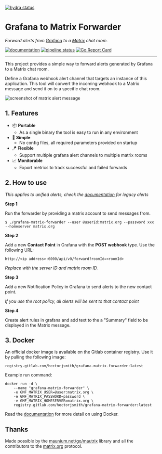 [![hydra status](https://img.shields.io/endpoint?url=https://hydra.dechnik.net/job/grafana-matrix-forwarder/main/x86_64-linux.default/shield)](https://hydra.dechnik.net/jobset/grafana-matrix-forwarder/main#tabs-jobs)

# Grafana to Matrix Forwarder

_Forward alerts from [Grafana](https://grafana.com) to a [Matrix](https://matrix.org) chat room._

[![documentation](https://img.shields.io/badge/docs-latest-orange)](https://hectorjsmith.gitlab.io/grafana-matrix-forwarder/)
[![pipeline status](https://gitlab.com/hectorjsmith/grafana-matrix-forwarder/badges/main/pipeline.svg)](https://gitlab.com/hectorjsmith/grafana-matrix-forwarder/-/commits/main) [![Go Report Card](https://goreportcard.com/badge/gitlab.com/hectorjsmith/grafana-matrix-forwarder)](https://goreportcard.com/report/gitlab.com/hectorjsmith/grafana-matrix-forwarder)

---

This project provides a simple way to forward alerts generated by Grafana to a Matrix chat room.

Define a Grafana webhook alert channel that targets an instance of this application.
This tool will convert the incoming webhook to a Matrix message and send it on to a specific chat room.

![screenshot of matrix alert message](docs/static/img/alertExample.png)

## 1. Features

- 📦 **Portable**
  - As a single binary the tool is easy to run in any environment
- 📎 **Simple**
  - No config files, all required parameters provided on startup
- 🪁 **Flexible**
  - Support multiple grafana alert channels to multiple matrix rooms
- 📈 **Monitorable**
  - Export metrics to track successful and failed forwards

## 2. How to use

_This applies to unified alerts, check the [documentation](https://hectorjsmith.gitlab.io/grafana-matrix-forwarder/gettingStarted/grafana-legacy/) for legacy alerts_

**Step 1**

Run the forwarder by providing a matrix account to send messages from.

```
$ ./grafana-matrix-forwarder --user @userId:matrix.org --password xxx --homeserver matrix.org
```

**Step 2**

Add a new **Contact Point** in Grafana with the **POST webhook** type. Use the following URL:

```
http://<ip address>:6000/api/v0/forward?roomId=<roomId>
```

_Replace with the server ID and matrix room ID._

**Step 3**

Add a new Notification Policy in Grafana to send alerts to the new contact point.

_If you use the root policy, all alerts will be sent to that contact point_

**Step 4**

Create alert rules in grafana and add text to the a "Summary" field to be displayed in the Matrix message.

## 3. Docker

An official docker image is available on the Gitlab container registry.
Use it by pulling the following image:

```
registry.gitlab.com/hectorjsmith/grafana-matrix-forwarder:latest
```

Example run command:

```
docker run -d \
    --name "grafana-matrix-forwarder" \
    -e GMF_MATRIX_USER=@user:matrix.org \
    -e GMF_MATRIX_PASSWORD=password \
    -e GMF_MATRIX_HOMESERVER=matrix.org \
    registry.gitlab.com/hectorjsmith/grafana-matrix-forwarder:latest
```

Read the [documentation](https://hectorjsmith.gitlab.io/grafana-matrix-forwarder/) for more detail on using Docker.

## Thanks

Made possible by the [maunium.net/go/mautrix](https://maunium.net/go/mautrix/) library and all the contributors to the [matrix.org](https://matrix.org) protocol.
